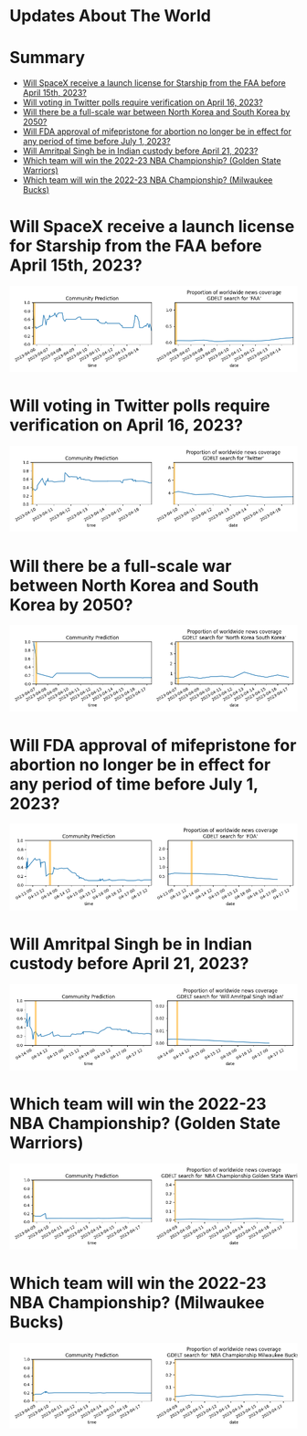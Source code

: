 
Updates About The World
=======================

Summary
=======

* [Will SpaceX receive a launch license for Starship from the FAA before April 15th, 2023?](#will-spacex-receive-a-launch-license-for-starship-from-the-faa-before-april-15th-2023)
* [Will voting in Twitter polls require verification on April 16, 2023?](#will-voting-in-twitter-polls-require-verification-on-april-16-2023)
* [Will there be a full-scale war between North Korea and South Korea by 2050?](#will-there-be-a-full-scale-war-between-north-korea-and-south-korea-by-2050)
* [Will FDA approval of mifepristone for abortion no longer be in effect for any period of time before July 1, 2023?](#will-fda-approval-of-mifepristone-for-abortion-no-longer-be-in-effect-for-any-period-of-time-before-july-1-2023)
* [Will Amritpal Singh be in Indian custody before April 21, 2023?](#will-amritpal-singh-be-in-indian-custody-before-april-21-2023)
* [Which team will win the 2022-23 NBA Championship? (Golden State Warriors)](#which-team-will-win-the-2022-23-nba-championship-golden-state-warriors)
* [Which team will win the 2022-23 NBA Championship? (Milwaukee Bucks)](#which-team-will-win-the-2022-23-nba-championship-milwaukee-bucks)

# Will SpaceX receive a launch license for Starship from the FAA before April 15th, 2023?


![Starship Launch License before Apr 15, 2023?](assets/02.png)
# Will voting in Twitter polls require verification on April 16, 2023?


![Twitter Poll Verification on 4/16/23?](assets/03.png)
# Will there be a full-scale war between North Korea and South Korea by 2050?


![Second Korean War by 2050](assets/04.png)
# Will FDA approval of mifepristone for abortion no longer be in effect for any period of time before July 1, 2023?


![Mifepristone FDA Approval Suspended?](assets/06.png)
# Will Amritpal Singh be in Indian custody before April 21, 2023?


![Amritpal Singh in Custody Before April 21?](assets/08.png)
# Which team will win the 2022-23 NBA Championship? (Golden State Warriors)


![Golden State Warriors](assets/09.png)
# Which team will win the 2022-23 NBA Championship? (Milwaukee Bucks)


![Milwaukee Bucks](assets/10.png)